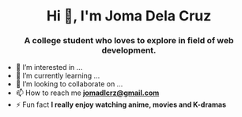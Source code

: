 <h1 align="center">Hi 👋, I'm Joma Dela Cruz</h1>
<h3 align="center">A college student who loves to explore in field of web development.</h3>

- 👀 I’m interested in ...
- 🌱 I’m currently learning ...
- 💞️ I’m looking to collaborate on ...
- 📫 How to reach me **jomadlcrz@gmail.com**
- ⚡ Fun fact **I really enjoy watching anime, movies and K-dramas**

<!---
jomadlcrz/jomadlcrz is a ✨ special ✨ repository because its `README.md` (this file) appears on your GitHub profile.
You can click the Preview link to take a look at your changes.
--->
